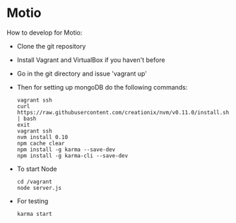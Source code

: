 Motio
==========

How to develop for Motio:

- Clone the git repository
- Install Vagrant and VirtualBox if you haven't before
- Go in the git directory and issue 'vagrant up'
- Then for setting up mongoDB do the following commands:
    ```
    vagrant ssh
    curl https://raw.githubusercontent.com/creationix/nvm/v0.11.0/install.sh | bash
    exit
    vagrant ssh
    nvm install 0.10
    npm cache clear
    npm install -g karma --save-dev
    npm install -g karma-cli --save-dev
    ```

- To start Node
    ```
    cd /vagrant
    node server.js
    ```
- For testing
    ```
    karma start
    ```
